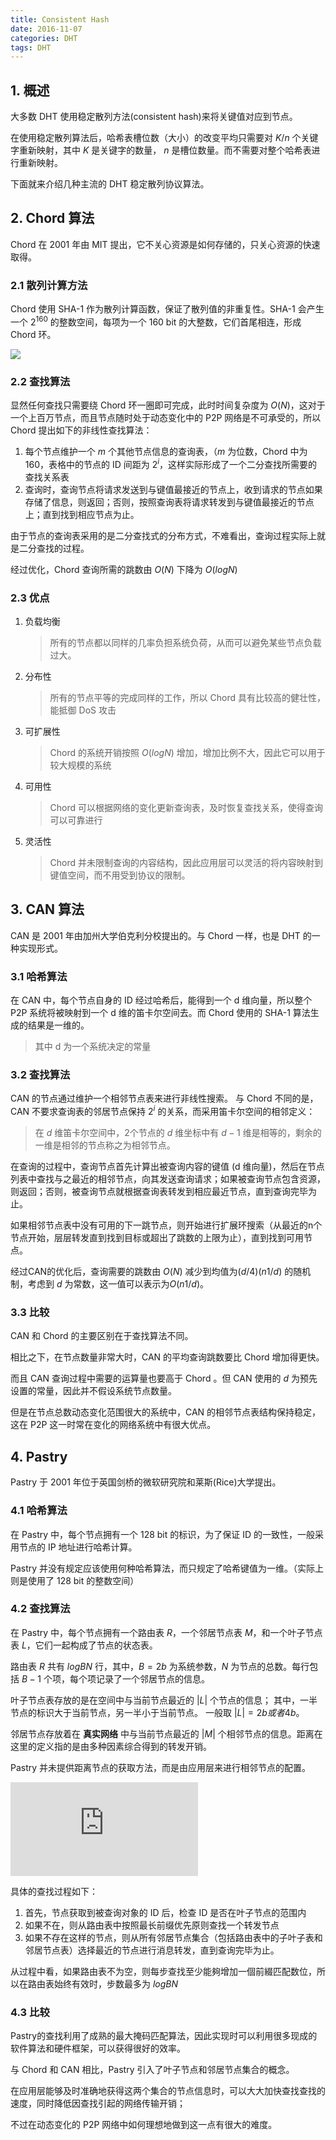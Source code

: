 ```yaml
---
title: Consistent Hash
date: 2016-11-07
categories: DHT
tags: DHT
---
```



## 1. 概述

大多数 DHT 使用稳定散列方法(consistent hash)来将关键值对应到节点。

在使用稳定散列算法后，哈希表槽位数（大小）的改变平均只需要对 $K/n$ 个关键字重新映射，其中 $K$ 是关键字的数量， $n$ 是槽位数量。而不需要对整个哈希表进行重新映射。

下面就来介绍几种主流的 DHT 稳定散列协议算法。


<!-- more -->

## 2. Chord 算法

Chord 在 2001 年由 MIT 提出，它不关心资源是如何存储的，只关心资源的快速取得。

### 2.1 散列计算方法

Chord 使用 SHA-1 作为散列计算函数，保证了散列值的非重复性。SHA-1 会产生一个 $2^{160}$ 的整数空间，每项为一个 160 bit 的大整数，它们首尾相连，形成 Chord 环。

![](http://hi.csdn.net/attachment/201012/7/411087_12917375694L1p.jpg)

### 2.2 查找算法

显然任何查找只需要绕 Chord 环一圈即可完成，此时时间复杂度为 $O(N)$，这对于一个上百万节点，而且节点随时处于动态变化中的 P2P 网络是不可承受的，所以 Chord 提出如下的非线性查找算法：

1. 每个节点维护一个 $m$ 个其他节点信息的查询表，（$m$ 为位数，Chord 中为 160，表格中的节点的 ID 间距为 $2^i$，这样实际形成了一个二分查找所需要的查找关系表
2. 查询时，查询节点将请求发送到与键值最接近的节点上，收到请求的节点如果存储了信息，则返回；否则，按照查询表将请求转发到与键值最接近的节点上；直到找到相应节点为止。

由于节点的查询表采用的是二分查找式的分布方式，不难看出，查询过程实际上就是二分查找的过程。

经过优化，Chord 查询所需的跳数由 $O(N)$ 下降为 $O(logN)$



### 2.3 优点

1. 负载均衡
    > 所有的节点都以同样的几率负担系统负荷，从而可以避免某些节点负载过大。

2. 分布性
    > 所有的节点平等的完成同样的工作，所以 Chord 具有比较高的健壮性，能抵御 DoS 攻击

3. 可扩展性
    > Chord 的系统开销按照 $O(logN)$ 增加，增加比例不大，因此它可以用于较大规模的系统

4. 可用性
    > Chord 可以根据网络的变化更新查询表，及时恢复查找关系，使得查询可以可靠进行

5. 灵活性
    > Chord 并未限制查询的内容结构，因此应用层可以灵活的将内容映射到键值空间，而不用受到协议的限制。

## 3. CAN 算法

CAN 是 2001 年由加州大学伯克利分校提出的。与 Chord 一样，也是 DHT 的一种实现形式。

### 3.1 哈希算法

在 CAN 中，每个节点自身的 ID 经过哈希后，能得到一个 d 维向量，所以整个 P2P 系统将被映射到一个 d 维的笛卡尔空间去。而 Chord 使用的 SHA-1 算法生成的结果是一维的。

> 其中 d 为一个系统决定的常量

### 3.2 查找算法

CAN 的节点通过维护一个相邻节点表来进行非线性搜索。
与 Chord 不同的是，CAN 不要求查询表的邻居节点保持 $2^i$ 的关系，而采用笛卡尔空间的相邻定义：

> 在 $d$ 维笛卡尔空间中，2个节点的 $d$ 维坐标中有 $d-1$ 维是相等的，剩余的一维是相邻的节点称之为相邻节点。

在查询的过程中，查询节点首先计算出被查询内容的键值 (d 维向量)，然后在节点列表中查找与之最近的相邻节点，向其发送查询请求；如果被查询节点包含资源，则返回；否则，被查询节点就根据查询表转发到相应最近节点，直到查询完毕为止。

如果相邻节点表中没有可用的下一跳节点，则开始进行扩展环搜索（从最近的n个节点开始，层层转发直到找到目标或超出了跳数的上限为止），直到找到可用节点。

经过CAN的优化后，查询需要的跳数由 $O (N)$ 减少到均值为$(d/4)(n1/d)$ 的随机制，考虑到 $d$ 为常数，这一值可以表示为$O(n1/ d)$。




### 3.3 比较

CAN 和 Chord 的主要区别在于查找算法不同。

相比之下，在节点数量非常大时，CAN 的平均查询跳数要比 Chord 增加得更快。

而且 CAN 查询过程中需要的运算量也要高于 Chord 。但 CAN 使用的 $d$ 为预先设置的常量，因此并不假设系统节点数量。

但是在节点总数动态变化范围很大的系统中，CAN 的相邻节点表结构保持稳定，这在 P2P 这一时常在变化的网络系统中有很大优点。

## 4. Pastry

Pastry 于 2001 年位于英国剑桥的微软研究院和莱斯(Rice)大学提出。

### 4.1 哈希算法

在 Pastry 中，每个节点拥有一个 128 bit 的标识，为了保证 ID 的一致性，一般采用节点的 IP 地址进行哈希计算。

Pastry 并没有规定应该使用何种哈希算法，而只规定了哈希键值为一维。（实际上则是使用了 128 bit 的整数空间）

### 4.2 查找算法

在 Pastry 中，每个节点拥有一个路由表 $R$，一个邻居节点表 $M$，和一个叶子节点表 $L$，它们一起构成了节点的状态表。

路由表 $R$ 共有 $logBN$ 行，其中，$B = 2b$ 为系统参数，$N$ 为节点的总数。每行包括 $B - 1$ 个项，每个项记录了一个邻居节点的信息。

叶子节点表存放的是在空间中与当前节点最近的 $|L|$ 个节点的信息；
其中，一半节点的标识大于当前节点，另一半小于当前节点。
一般取 $|L| = 2b 或者 4b$。

邻居节点存放着在 **真实网络** 中与当前节点最近的 $|M|$ 个相邻节点的信息。距离在这里的定义指的是由多种因素综合得到的转发开销。

Pastry 并未提供距离节点的获取方法，而是由应用层来进行相邻节点的配置。

![enter image description here](https://i2.read01.com/image.php?url=0DtV0ja4Qk)

具体的查找过程如下：

1. 首先，节点获取到被查询对象的 ID 后，检查 ID 是否在叶子节点的范围内
2. 如果不在，则从路由表中按照最长前缀优先原则查找一个转发节点
3. 如果不存在这样的节点，则从所有邻居节点集合（包括路由表中的子叶子表和邻居节点表）选择最近的节点进行消息转发，直到查询完毕为止。

从过程中看，如果路由表不为空，则每步查找至少能夠增加一個前綴匹配数位，所以在路由表始终有效时，步数最多为 $logBN$

### 4.3 比较

Pastry的查找利用了成熟的最大掩码匹配算法，因此实现时可以利用很多现成的软件算法和硬件框架，可以获得很好的效率。

与 Chord 和 CAN 相比，Pastry 引入了叶子节点和邻居节点集合的概念。

在应用层能够及时准确地获得这两个集合的节点信息时，可以大大加快查找查找的速度，同时降低因查找引起的网络传输开销；

不过在动态变化的 P2P 网络中如何理想地做到这一点有很大的难度。
